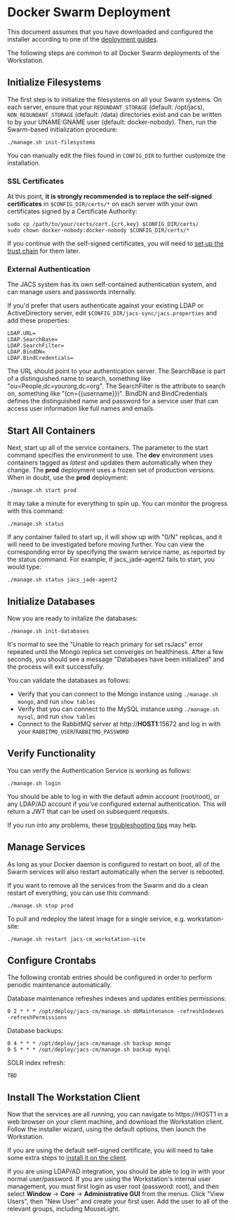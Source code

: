 # Docker Swarm Deployment

This document assumes that you have downloaded and configured the installer according to one of the [deployment guides](../README.md). 

The following steps are common to all Docker Swarm deployments of the Workstation.


## Initialize Filesystems

The first step is to initialize the filesystems on all your Swarm systems. On each server, ensure that your `REDUNDANT_STORAGE` (default: /opt/jacs), `NON_REDUNDANT_STORAGE` (default: /data) directories exist and can be written to by your UNAME:GNAME user (default: docker-nobody). Then, run the Swarm-based initialization procedure:
```
./manage.sh init-filesystems
```

You can manually edit the files found in `CONFIG_DIR` to further customize the installation. 


### SSL Certificates

At this point, **it is strongly recommended is to replace the self-signed certificates** in `$CONFIG_DIR/certs/*` on each server with your own certificates signed by a Certificate Authority:
```
sudo cp /path/to/your/certs/cert.{crt,key} $CONFIG_DIR/certs/
sudo chown docker-nobody:docker-nobody $CONFIG_DIR/certs/*
```

If you continue with the self-signed certificates, you will need to [set up the trust chain](SelfSignedCerts.md) for them later.


### External Authentication

The JACS system has its own self-contained authentication system, and can manage users and passwords internally.

If you'd prefer that users authenticate against your existing LDAP or ActiveDirectory server, edit `$CONFIG_DIR/jacs-sync/jacs.properties` and add these properties:
```
LDAP.URL=
LDAP.SearchBase=
LDAP.SearchFilter=
LDAP.BindDN=
LDAP.BindCredentials=
```

The URL should point to your authentication server. The SearchBase is part of a distinguished name to search, something like "ou=People,dc=yourorg,dc=org". The SearchFilter is the attribute to search on, something like "(cn={{username}})". BindDN and BindCredentials defines the distinguished name and password for a service user that can access user information like full names and emails.


## Start All Containers

Next, start up all of the service containers. The parameter to the start command specifies the environment to use. The **dev** environment uses containers tagged as *latest* and updates them automatically when they change. The **prod** deployment uses a frozen set of production versions. When in doubt, use the **prod** deployment:
```
./manage.sh start prod
```

It may take a minute for everything to spin up. You can monitor the progress with this command:
```
./manage.sh status
```

If any container failed to start up, it will show up with "0/N" replicas, and it will need to be investigated before moving further. You can view the corresponding error by specifying the swarm service name, as reported by the status command. For example, if jacs_jade-agent2 fails to start, you would type:
```
./manage.sh status jacs_jade-agent2
```


## Initialize Databases

Now you are ready to initalize the databases:
```
./manage.sh init-databases
```
It's normal to see the "Unable to reach primary for set rsJacs" error repeated until the Mongo replica set converges on healthiness. After a few seconds, you should see a message "Databases have been initialized" and the process will exit successfully.

You can validate the databases as follows:
* Verify that you can connect to the Mongo instance using `./manage.sh mongo`, and run `show tables`
* Verify that you can connect to the MySQL instance using `./manage.sh mysql`, and run `show tables`
* Connect to the RabbitMQ server at http://**HOST1**:15672 and log in with your `RABBITMQ_USER`/`RABBITMQ_PASSWORD`


## Verify Functionality

You can verify the Authentication Service is working as follows:

```
./manage.sh login
```

You should be able to log in with the default admin account (root/root), or any LDAP/AD account if you've configured external authentication. This will return a JWT that can be used on subsequent requests.

If you run into any problems, these [troubleshooting tips](Troubleshooting.md) may help.


## Manage Services

As long as your Docker daemon is configured to restart on boot, all of the Swarm services will also restart automatically when the server is rebooted.

If you want to remove all the services from the Swarm and do a clean restart of everything, you can use this command:
```
./manage.sh stop prod
```

To pull and redeploy the latest image for a single service, e.g. workstation-site:
```
./manage.sh restart jacs-cm_workstation-site
```

## Configure Crontabs

The following crontab entries should be configured in order to perform periodic maintenance automatically.

Database maintenance refreshes indexes and updates entities permissions:
```
0 2 * * * /opt/deploy/jacs-cm/manage.sh dbMaintenance -refreshIndexes -refreshPermissions
```

Database backups:
```
0 4 * * * /opt/deploy/jacs-cm/manage.sh backup mongo
0 5 * * * /opt/deploy/jacs-cm/manage.sh backup mysql
```

SOLR index refresh:
```
TBD
```


## Install The Workstation Client

Now that the services are all running, you can navigate to https://HOST1 in a web browser on your client machine, and download the Workstation client. Follow the installer wizard, using the default options, then launch the Workstation.

If you are using the default self-signed certificate, you will need to take some extra steps to [install it on the client](SelfSignedCerts.md).

If you are using LDAP/AD integration, you should be able to log in with your normal user/password. If you are using the Workstation's internal user management, you must first login as user root (password: root), and then select **Window** → **Core** → **Administrative GUI** from the menus. Click "View Users", then "New User" and create your first user. Add the user to all of the relevant groups, including MouseLight.


